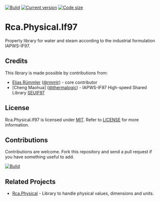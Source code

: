 [![Bulid](https://img.shields.io/appveyor/ci/100prznt/rca-physical-if97.svg?logo=appveyor&style=popout-square)](https://ci.appveyor.com/project/100prznt/rca-physical-if97)   [![Current version](https://img.shields.io/nuget/v/Rca.Physical.If97.svg?logo=nuget&logoColor=%23ef8b00&style=popout-square)](https://www.nuget.org/packages/Rca.Physical.If97/)   [![Code size](https://img.shields.io/github/languages/code-size/100prznt/Rca.Physical.If97.svg?logo=github&style=popout-square)](#) 

# Rca.Physical.If97
 
Property library for water and steam according to the industrial formulation IAPWS-IF97.



## Credits
This library is made possible by contributions from:
* [Elias Rümmler](http://www.100prznt.de) ([@rmmlr](https://github.com/rmmlr)) - core contributor
* [Cheng Maohua] ([@thermalogic](https://github.com/thermalogic)) - IAPWS-IF97 High-speed Shared Library [SEUIF97](https://github.com/thermalogic/SEUIF97)

## License
Rca.Physical.If97 is licensed under [MIT](http://www.opensource.org/licenses/mit-license.php "Read more about the MIT license form"). Refer to [LICENSE](https://github.com/100prznt/Rca.Physical.If97/blob/master/LICENSE) for more information.

## Contributions
Contributions are welcome. Fork this repository and send a pull request if you have something useful to add.


[![Bulid](https://img.shields.io/appveyor/ci/100prznt/rca-physical-if97.svg?logo=appveyor&style=popout-square)](https://ci.appveyor.com/project/100prznt/rca-physical-if97)


## Related Projects
* [Rca.Physical](https://github.com/100prznt/Rca.Physical) - Library to handle physical values, dimensions and units.
